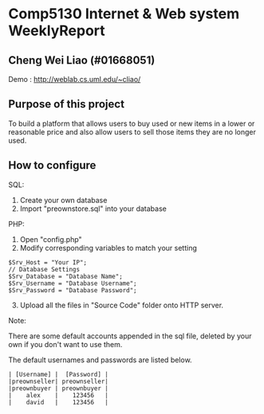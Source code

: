 # Comp5130 Internet & Web system WeeklyReport
## Cheng Wei Liao (#01668051)
Demo : http://weblab.cs.uml.edu/~cliao/
## Purpose of this project
To build a platform that allows users to buy used or new items in a lower or reasonable price and also allow users to sell those items they are no longer used. 
## How to configure
SQL:
1. Create your own database
2. Import "preownstore.sql" into your database

PHP:
1. Open "config.php"
2. Modify corresponding variables to match your setting
```
$Srv_Host = "Your IP";
// Database Settings
$Srv_Database = "Database Name";
$Srv_Username = "Database Username";
$Srv_Password = "Database Password";
```
3. Upload all the files in "Source Code" folder onto HTTP server.

Note:

There are some default accounts appended in the sql file, deleted by your own if you don't want to use them.

The default usernames and passwords are listed below.
```
| [Username] |  [Password] |
|preownseller| preownseller|
|preownbuyer | preownbuyer |
|    alex    |    123456   |
|    david   |    123456   |
```
